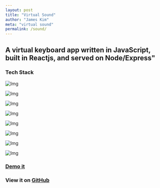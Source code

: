```yaml
---
layout: post
title: "Virtual Sound"
author: "James Kim"
meta: "virtual sound"
permalink: /sound/
---
```

## A virtual keyboard app written in JavaScript, built in Reactjs, and served on Node/Express"

### Tech Stack
<section id="service">
<div class="section-title">
</div>
<div id="skills">
<div>
<img src="{{site.baseurl}}/img/tech/javascript_100.png" alt="Img">
<p></p>
</div>
<div>
<img src="{{site.baseurl}}/img/tech/React_logo_100.png" alt="Img">
<p></p>
</div>
<div>
<img src="{{site.baseurl}}/img/tech/node_100.png" alt="Img">
<p></p>
</div>
<div>
<img src="{{site.baseurl}}/img/tech/html5_100.png" alt="Img">
<p></p>
</div>
<div>
<img src="{{site.baseurl}}/img/tech/css3_100.png" alt="Img">
<p></p>
</div>
<div>
<img src="{{site.baseurl}}/img/tech/mongo_100.png" alt="Img">
<p></p>
</div>
<div>
<img src="{{site.baseurl}}/img/tech/gulp_100.png" alt="Img">
<p></p>
</div>
<div>
<img src="{{site.baseurl}}/img/tech/es6_100.png" alt="Img">
<p></p>
</div>
</div>
</section>

### [Demo it](https://invulnerable-baguette-95350.herokuapp.com/)
### View it on [GitHub](https://github.com/jimmy-james/so-and-so)
